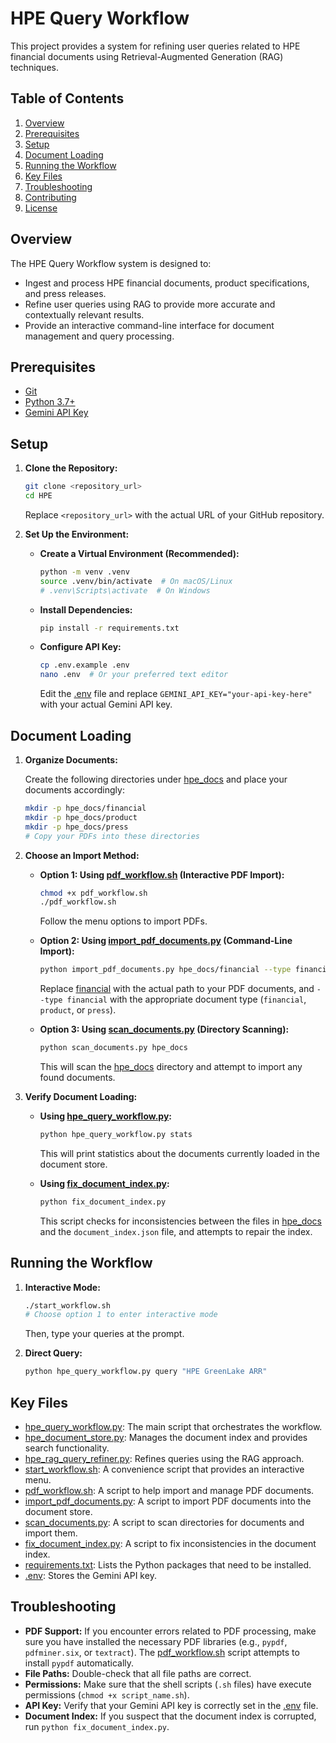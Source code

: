 # HPE Query Workflow

This project provides a system for refining user queries related to HPE financial documents using Retrieval-Augmented Generation (RAG) techniques.

## Table of Contents

1.  [Overview](#overview)
2.  [Prerequisites](#prerequisites)
3.  [Setup](#setup)
4.  [Document Loading](#document-loading)
5.  [Running the Workflow](#running-the-workflow)
6.  [Key Files](#key-files)
7.  [Troubleshooting](#troubleshooting)
8.  [Contributing](#contributing)
9.  [License](#license)

## Overview

The HPE Query Workflow system is designed to:

*   Ingest and process HPE financial documents, product specifications, and press releases.
*   Refine user queries using RAG to provide more accurate and contextually relevant results.
*   Provide an interactive command-line interface for document management and query processing.

## Prerequisites

*   [Git](https://git-scm.com/)
*   [Python 3.7+](https://www.python.org/)
*   [Gemini API Key](https://ai.google.dev/)

## Setup

1.  **Clone the Repository:**

    ```bash
    git clone <repository_url>
    cd HPE
    ```
    Replace `<repository_url>` with the actual URL of your GitHub repository.

2.  **Set Up the Environment:**

    *   **Create a Virtual Environment (Recommended):**
        ```bash
        python -m venv .venv
        source .venv/bin/activate  # On macOS/Linux
        # .venv\Scripts\activate  # On Windows
        ```

    *   **Install Dependencies:**
        ```bash
        pip install -r requirements.txt
        ```

    *   **Configure API Key:**
        ```bash
        cp .env.example .env
        nano .env  # Or your preferred text editor
        ```
        Edit the [.env](http://_vscodecontentref_/0) file and replace `GEMINI_API_KEY="your-api-key-here"` with your actual Gemini API key.

## Document Loading

1.  **Organize Documents:**

    Create the following directories under [hpe_docs](http://_vscodecontentref_/1) and place your documents accordingly:

    ```bash
    mkdir -p hpe_docs/financial
    mkdir -p hpe_docs/product
    mkdir -p hpe_docs/press
    # Copy your PDFs into these directories
    ```

2.  **Choose an Import Method:**

    *   **Option 1: Using [pdf_workflow.sh](http://_vscodecontentref_/2) (Interactive PDF Import):**
        ```bash
        chmod +x pdf_workflow.sh
        ./pdf_workflow.sh
        ```
        Follow the menu options to import PDFs.

    *   **Option 2: Using [import_pdf_documents.py](http://_vscodecontentref_/3) (Command-Line Import):**
        ```bash
        python import_pdf_documents.py hpe_docs/financial --type financial
        ```
        Replace [financial](http://_vscodecontentref_/4) with the actual path to your PDF documents, and `--type financial` with the appropriate document type (`financial`, `product`, or `press`).

    *   **Option 3: Using [scan_documents.py](http://_vscodecontentref_/5) (Directory Scanning):**
        ```bash
        python scan_documents.py hpe_docs
        ```
        This will scan the [hpe_docs](http://_vscodecontentref_/6) directory and attempt to import any found documents.

3.  **Verify Document Loading:**

    *   **Using [hpe_query_workflow.py](http://_vscodecontentref_/7):**
        ```bash
        python hpe_query_workflow.py stats
        ```
        This will print statistics about the documents currently loaded in the document store.

    *   **Using [fix_document_index.py](http://_vscodecontentref_/8):**
        ```bash
        python fix_document_index.py
        ```
        This script checks for inconsistencies between the files in [hpe_docs](http://_vscodecontentref_/9) and the `document_index.json` file, and attempts to repair the index.

## Running the Workflow

1.  **Interactive Mode:**

    ```bash
    ./start_workflow.sh
    # Choose option 1 to enter interactive mode
    ```
    Then, type your queries at the prompt.

2.  **Direct Query:**

    ```bash
    python hpe_query_workflow.py query "HPE GreenLake ARR"
    ```

## Key Files

*   [hpe_query_workflow.py](http://_vscodecontentref_/10): The main script that orchestrates the workflow.
*   [hpe_document_store.py](http://_vscodecontentref_/11): Manages the document index and provides search functionality.
*   [hpe_rag_query_refiner.py](http://_vscodecontentref_/12): Refines queries using the RAG approach.
*   [start_workflow.sh](http://_vscodecontentref_/13): A convenience script that provides an interactive menu.
*   [pdf_workflow.sh](http://_vscodecontentref_/14): A script to help import and manage PDF documents.
*   [import_pdf_documents.py](http://_vscodecontentref_/15): A script to import PDF documents into the document store.
*   [scan_documents.py](http://_vscodecontentref_/16): A script to scan directories for documents and import them.
*   [fix_document_index.py](http://_vscodecontentref_/17): A script to fix inconsistencies in the document index.
*   [requirements.txt](http://_vscodecontentref_/18): Lists the Python packages that need to be installed.
*   [.env](http://_vscodecontentref_/19): Stores the Gemini API key.

## Troubleshooting

*   **PDF Support:** If you encounter errors related to PDF processing, make sure you have installed the necessary PDF libraries (e.g., `pypdf`, `pdfminer.six`, or `textract`). The [pdf_workflow.sh](http://_vscodecontentref_/20) script attempts to install `pypdf` automatically.
*   **File Paths:** Double-check that all file paths are correct.
*   **Permissions:** Make sure that the shell scripts (`.sh` files) have execute permissions (`chmod +x script_name.sh`).
*   **API Key:** Verify that your Gemini API key is correctly set in the [.env](http://_vscodecontentref_/21) file.
*   **Document Index:** If you suspect that the document index is corrupted, run `python fix_document_index.py`.


